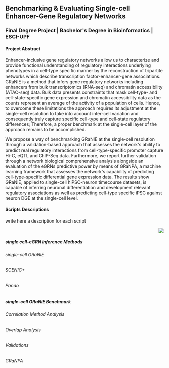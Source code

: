 ## Benchmarking & Evaluating Single-cell Enhancer-Gene Regulatory Networks 

### Final Degree Project | Bachelor's Degree in Bioinformatics | ESCI-UPF

#### Project Abstract

Enhancer-inclusive gene regulatory networks allow us to characterize and provide functional understanding of regulatory interactions underlying phenotypes in a cell-type specific manner by the reconstruction of tripartite networks which describe transcription factor-enhancer-gene associations. GRaNIE is a method that infers gene regulatory networks including enhancers from bulk transcriptomics (RNA-seq) and chromatin accessibility (ATAC-seq) data. Bulk data presents constraints that mask cell-type- and cell-state-specific gene expression and chromatin accessibility data as the counts represent an average of the activity of a population of cells. Hence, to overcome these limitations the approach requires its adjustment at the single-cell resolution to take into account inter-cell variation and consequently truly capture specific cell-type and cell-state regulatory differences; Therefore, a proper benchmark at the single-cell layer of the approach remains to be accomplished. 

We propose a way of benchmarking GRaNIE at the single-cell resolution through a validation-based approach that assesses the network's ability to predict real regulatory interactions from cell-type-specific promoter capture Hi-C, eQTL and ChIP-Seq data. Furthermore, we report further validation through a network biological comprehensive analysis alongside an evaluation of the eGRNs predictive power by means of GRaNPA, a machine learning framework that assesses the network's capability of  predicting cell-type-specific differential gene expression data. The results show GRaNIE, applied to single-cell hiPSC-neuron timecourse datasets, is capable of inferring neuronal differentiation and development relevant regulatory associations as well as predicting cell-type specific iPSC against neuron DGE at the single-cell level. 



#### Scripts Descriptions
write here a description for each script

<p align="right">
  <img src="https://grp-zaugg.embl-community.io/GRaNIE/reference/figures/logo.png" />
</p>

##### single cell-eGRN Inference Methods
  ###### single-cell GRaNIE
  ###### SCENIC+
  ###### Pando
##### single-cell GRaNIE Benchmark
  ###### Correlation Method Analysis
  ###### Overlap Analysis
  ###### Validations
  ###### GRaNPA

